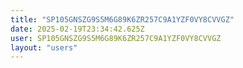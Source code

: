 ```yaml
---
title: "SP105GNSZG9S5M6G89K6ZR257C9A1YZF0VY8CVVGZ"
date: 2025-02-19T23:34:42.625Z
user: SP105GNSZG9S5M6G89K6ZR257C9A1YZF0VY8CVVGZ
layout: "users"
---
```

    